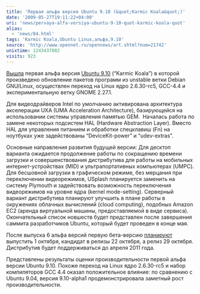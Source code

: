 ```yaml
---
title: 'Первая альфа версия Ubuntu 9.10 (&quot;Karmic Koala&quot;)'
date: '2009-05-27T19:11:22+04:00'
uri: 'news/pervaya-alfa-versiya-ubuntu-9-10-quot-karmic-koala-quot'
alias: 
  - 'news/84.html'
tags: 'Karmic Koala,Ubuntu Linux,альфа,9.10'
source: 'http://www.opennet.ru/opennews/art.shtml?num=21742'
unixtime: 1243437082
visits: 923
---
```

[Вышла](http://www.mail-archive.com/ubuntu-devel-announce@lists.ubuntu.com/msg00337.html) первая альфа версия [Ubuntu 9.10](http://www.ubuntu.com/testing/karmic/alpha1) (“Karmic Koala”) в которой произведено обновление пакетов программ из unstable ветки Debian GNU/Linux, осуществлен переход на Linux ядро 2.6.30-rc5, GCC-4.4 и экспериментальную ветку GNOME 2.27.1.

Для видеодрайверов Intel по умолчанию активирована архитектура акселерации UXA (UMA Acceleration Architecture), базирующейся на использовании системы управления памятью GEM.  Началась работа по замене некоторых подсистем HAL (Hardware Abstraction Layer). Вместо HAL для управления питанием и обработки спецклавиш (Fn) на ноутбуках уже задействованы “DeviceKit-power” и “udev-extras”.

Основные направления развития будущей версии: Для десктоп варианта ожидается продолжение работы по сокращению времени загрузки и совершенствования дистрибутива для работы на мобильных интернет-устройствах (MID) и ультрапортативных компьютерах (UMPC). Для бесшовной загрузки в графическом режиме, без мерцания при переключении видеорежимов, USplash планируется заменить на систему Plymouth и задействовать возможность переключения видеорежимов на уровне ядра (kernel mode-setting). Серверный вариант дистрибутива планируют улучшить в плане работы в окружениях облачных вычислений (cloud computing), подобных Amazon EC2 (аренда виртуальной машины, предоставляемой в виде сервиса). Окончательный список новшеств будет представлен после завершения саммита разработчиков Ubuntu, который будет проведен в конце мая.

После выпуска 6 альфа версий первую бета-версию [планируют](https://wiki.ubuntu.com/KarmicReleaseSchedule) выпустить 1 октября, кандидат в релизы 22 октября, а релиз 29 октября. Дистрибутив будет поддерживаться до апреля 2011 года.

Представлены результаты оценки производительности первой альфа версии Ubuntu 9.10. Похоже переход на Linux ядро 2.6.30-rc5 и набор компиляторов GCC 4.4 оказал положительное влияние: по сравнению с Ubuntu 9.04, версия 9.10-alpha1 продемонстрировала заметный рост производительности.
